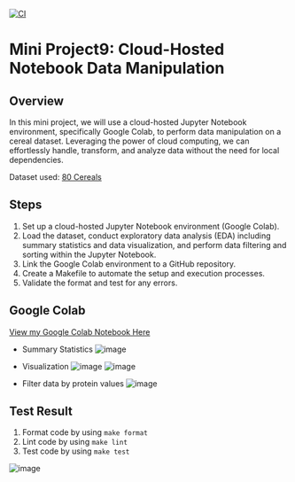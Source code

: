 [![CI](https://github.com/nogibjj/IDS706_Mini9/actions/workflows/cicd.yml/badge.svg)](https://github.com/nogibjj/IDS706_Mini9/actions/workflows/cicd.yml)

# Mini Project9: Cloud-Hosted Notebook Data Manipulation

## Overview
In this mini project, we will use a cloud-hosted Jupyter Notebook environment, specifically Google Colab, to perform data manipulation on a cereal dataset. Leveraging the power of cloud computing, we can effortlessly handle, transform, and analyze data without the need for local dependencies.

Dataset used: [80 Cereals](https://www.kaggle.com/datasets/crawford/80-cereals)

## Steps
1. Set up a cloud-hosted Jupyter Notebook environment (Google Colab).
2. Load the dataset, conduct exploratory data analysis (EDA) including summary statistics and data visualization, and perform data filtering and sorting within the Jupyter Notebook.
3. Link the Google Colab environment to a GitHub repository.
4. Create a Makefile to automate the setup and execution processes.
5. Validate the format and test for any errors.

## Google Colab
[View my Google Colab Notebook Here](https://colab.research.google.com/drive/1rhw6fkPY96gxyo0n8ZJOOY1r27pe8cA5#scrollTo=qUtHF3tNzGOX)
 - Summary Statistics 
![image](https://github.com/nogibjj/IDS706_Mini9/assets/141780408/82571760-6761-4bfc-9f6f-c5a83f3013f6)

 - Visualization 
![image](https://github.com/nogibjj/IDS706_Mini9/assets/141780408/1a9e1bf1-d00b-4c4c-a4c8-c2cb8734618d)
![image](https://github.com/nogibjj/IDS706_Mini9/assets/141780408/97764322-84c7-4a86-9552-cee1d0520d9e)

 - Filter data by protein values 
![image](https://github.com/nogibjj/IDS706_Mini9/assets/141780408/89ef3aaa-0f1c-4ecd-9153-d74a1b750161)

## Test Result
1. Format code by using `make format`
2. Lint code  by using `make lint`
3. Test code by using `make test`
   
![image](https://github.com/nogibjj/IDS706_Mini9/assets/141780408/09fcd2f0-6f44-4dbb-87d9-c78136b46795)
